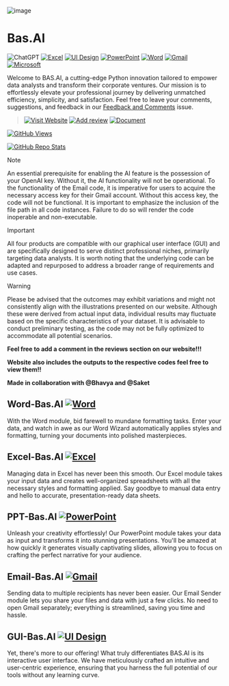 ![image](https://github.com/d4r534/Bas.AI/assets/110873154/2cec47c5-7b09-410b-a71f-88d82058b1e2)

# Bas.AI
![ChatGPT](https://img.shields.io/badge/ChatGPT-74aa9c?style=for-the-badge&logo=openai&logoColor=black)
[![Excel](https://img.shields.io/badge/Excel-008000?style=for-the-badge&logo=microsoft-excel&logoColor=white)](https://your-link-here)
[![UI Design](https://img.shields.io/badge/UI%20Design-EAA52C?style=for-the-badge&labelColor=purple)](https://your-ui-design-link-here)
[![PowerPoint](https://img.shields.io/badge/PowerPoint-FF4F28?style=for-the-badge&logo=microsoft-powerpoint&logoColor=white)](https://your-link-here)
[![Word](https://img.shields.io/badge/Word-2B579A?style=for-the-badge&logo=microsoft-word&logoColor=white)](https://your-link-here)
[![Gmail](https://img.shields.io/badge/Gmail-D14836?style=for-the-badge&logo=gmail&logoColor=white)](https://your-link-here)
[![Microsoft](https://img.shields.io/badge/Microsoft-0078D4?style=for-the-badge&logo=microsoft&logoColor=white)](https://your-link-here)

Welcome to BAS.AI, a cutting-edge Python innovation tailored to empower data analysts and transform their corporate ventures. 
Our mission is to effortlessly elevate your professional journey by delivering unmatched efficiency, simplicity, and satisfaction. 
Feel free to leave your comments, suggestions, and feedback in our 
[Feedback and Comments](https://github.com/d4r534/Bas.AI/issues/1#issue-1978094086) issue.
> [![Visit Website](https://img.shields.io/badge/Visit%20Website-Click%20Here-black?style=for-the-badge)](https://basaitech.wixsite.com/bas-ai)
> [![Add review](https://img.shields.io/badge/Add%20Review-Click%20Here-black?style=for-the-badge)](https://basaitech.wixsite.com/bas-ai/reviews)
> [![Document](https://img.shields.io/badge/EBOOK%20-Read%20Here-black?style=for-the-badge)](https://github.com/d4r534/Bas.AI/wiki)


[![GitHub Views](https://komarev.com/ghpvc/?username=d4r534&label=Views)](https://github.com/d4r534/Bas.AI)

[![GitHub Repo Stats](https://github-readme-stats.vercel.app/api/pin/?username=d4r534&repo=Bas.AI&bg_color=000000&title_color=ffffff&text_color=ffffff&icon_color=000000)](https://github.com/d4r534/Bas.AI)

> [!NOTE]
> An essential prerequisite for enabling the AI feature is the possession of your OpenAI key. Without it, the AI functionality will not be operational.
> To the functionality of the Email code, it is imperative for users to acquire the necessary access key for their Gmail account. Without this access key, the code will not be functional.
> It is important to emphasize the inclusion of the file path in all code instances. Failure to do so will render the code inoperable and non-executable.

> [!IMPORTANT]
> All four products are compatible with our graphical user interface (GUI) and are specifically designed to serve distinct professional niches, primarily targeting data analysts. It is worth noting that the underlying code can be adapted and repurposed to address a broader range of requirements and use cases.

> [!WARNING]
> Please be advised that the outcomes may exhibit variations and might not consistently align with the illustrations presented on our website. Although these were derived from actual input data, individual results may fluctuate based on the specific characteristics of your dataset. It is advisable to conduct preliminary testing, as the code may not be fully optimized to accommodate all potential scenarios.

**Feel free to add a comment in the reviews section on our website!!!**

**Website also includes the outputs to the respective codes feel free to view them!!**

**Made in collaboration with @Bhavya and @Saket**

## Word-Bas.AI [![Word](https://img.shields.io/badge/Word-2B579A?style=for-the-badge&logo=microsoft-word&logoColor=white)](https://your-link-here)
With the Word module, bid farewell to mundane formatting tasks. Enter your data, and watch in awe as our Word Wizard automatically applies styles and formatting, turning your documents into polished masterpieces.

## Excel-Bas.AI [![Excel](https://img.shields.io/badge/Excel-008000?style=for-the-badge&logo=microsoft-excel&logoColor=white)](https://your-link-here)
Managing data in Excel has never been this smooth. Our Excel module takes your input data and creates well-organized spreadsheets with all the necessary styles and formatting applied. Say goodbye to manual data entry and hello to accurate, presentation-ready data sheets.

## PPT-Bas.AI [![PowerPoint](https://img.shields.io/badge/PowerPoint-FF4F28?style=for-the-badge&logo=microsoft-powerpoint&logoColor=white)](https://your-link-here)
Unleash your creativity effortlessly! Our PowerPoint module takes your data as input and transforms it into stunning presentations. You'll be amazed at how quickly it generates visually captivating slides, allowing you to focus on crafting the perfect narrative for your audience.

## Email-Bas.AI [![Gmail](https://img.shields.io/badge/Gmail-D14836?style=for-the-badge&logo=gmail&logoColor=white)](https://your-link-here)
Sending data to multiple recipients has never been easier. Our Email Sender module lets you share your files and data with just a few clicks. No need to open Gmail separately; everything is streamlined, saving you time and hassle.

## GUI-Bas.AI [![UI Design](https://img.shields.io/badge/UI%20Design-EAA52C?style=for-the-badge&labelColor=purple)](https://your-ui-design-link-here)
Yet, there's more to our offering! What truly differentiates BAS.AI is its interactive user interface. We have meticulously crafted an intuitive and user-centric experience, ensuring that you harness the full potential of our tools without any learning curve.
